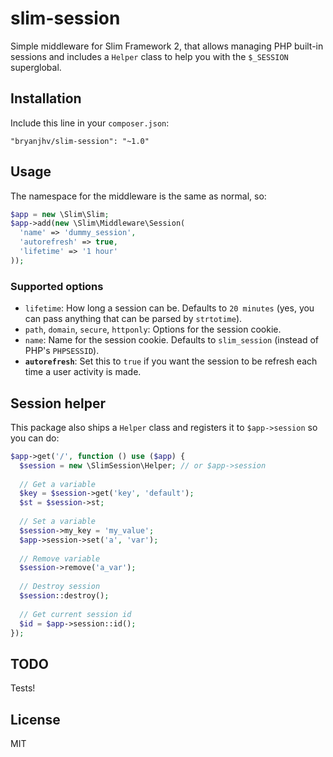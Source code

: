 # slim-session

Simple middleware for Slim Framework 2, that allows managing PHP built-in
sessions and includes a `Helper` class to help you with the `$_SESSION`
superglobal.

## Installation

Include this line in your `composer.json`:

```
"bryanjhv/slim-session": "~1.0"
```

## Usage

The namespace for the middleware is the same as normal, so:

```php
$app = new \Slim\Slim;
$app->add(new \Slim\Middleware\Session(
  'name' => 'dummy_session',
  'autorefresh' => true,
  'lifetime' => '1 hour'
));
```

### Supported options

* `lifetime`: How long a session can be. Defaults to `20 minutes` (yes, you can
  pass anything that can be parsed by `strtotime`).
* `path`, `domain`, `secure`, `httponly`: Options for the session cookie.
* `name`: Name for the session cookie. Defaults to `slim_session` (instead of
  PHP's `PHPSESSID`).
* **`autorefresh`**: Set this to `true` if you want the session to be refresh
  each time a user activity is made.

## Session helper

This package also ships a `Helper` class and registers it to `$app->session` so
you can do:

```php
$app->get('/', function () use ($app) {
  $session = new \SlimSession\Helper; // or $app->session
  
  // Get a variable
  $key = $session->get('key', 'default');
  $st = $session->st;
  
  // Set a variable
  $session->my_key = 'my_value';
  $app->session->set('a', 'var');
  
  // Remove variable
  $session->remove('a_var');
  
  // Destroy session
  $session::destroy();
  
  // Get current session id
  $id = $app->session::id();
});
```

## TODO

Tests!

## License

MIT
